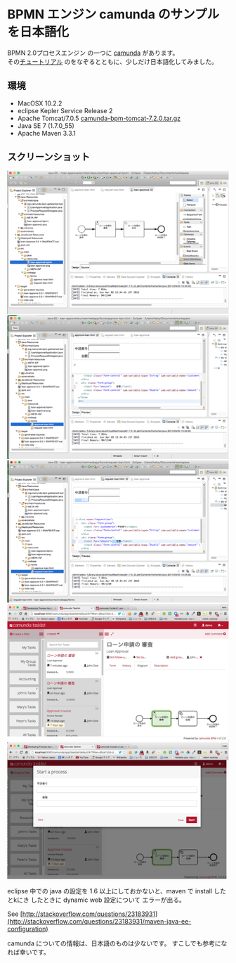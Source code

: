 
# BPMN エンジン camunda のサンプルを日本語化

BPMN 2.0プロセスエンジン の一つに [camunda](https://camunda.com/) があります。  
その[チュートリアル](http://docs.camunda.org/latest/guides/getting-started-guides/developing-process-applications/) のをなぞるとともに、少しだけ日本語化してみました。

## 環境
- MacOSX 10.2.2
- eclipse Kepler Service Release 2
- Apache Tomcat/7.0.5  [camunda-bpm-tomcat-7.2.0.tar.gz](http://camunda.org/release/camunda-bpm/tomcat/)
- Java SE 7 (1.7.0_55)
- Apache Maven 3.3.1

## スクリーンショット
![shot-001-2015-04-05.png](screenshots/shot-001-2015-04-05.png)
![shot-002-2015-04-05.png](screenshots/shot-002-2015-04-05.png)
![shot-003-2015-04-05.png](screenshots/shot-003-2015-04-05.png)
![shot-004-2015-04-05.png](screenshots/shot-004-2015-04-05.png)
![shot-005-2015-04-05.png](screenshots/shot-005-2015-04-05.png)

eclipse 中での java の設定を 1.6 以上にしておかないと、maven で install したとkにき
したときに dynamic web 設定について エラーが出る。

See  [http://stackoverflow.com/questions/23183931](http://stackoverflow.com/questions/23183931/maven-java-ee-configuration)

camunda についての情報は、日本語のものは少ないです。
すこしでも参考になれば幸いです。
